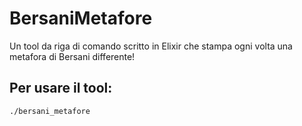 # BersaniMetafore
Un tool da riga di comando scritto in Elixir che stampa ogni volta una metafora di Bersani differente!

## Per usare il tool:

```sh
./bersani_metafore
```